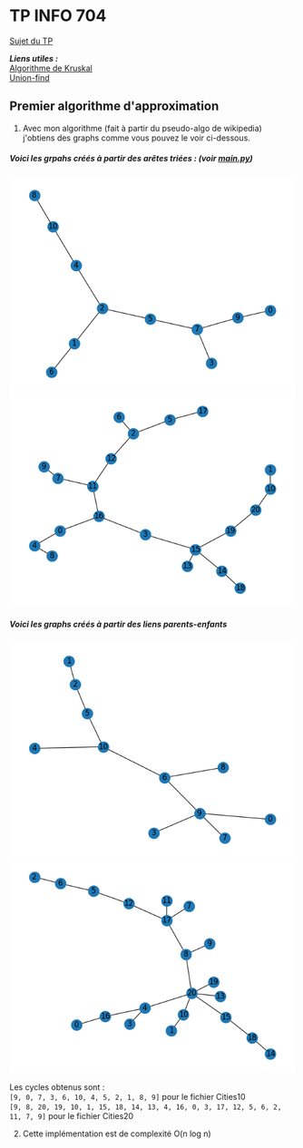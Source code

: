 # TP INFO 704
[Sujet du TP](https://www.lama.univ-savoie.fr/pagesmembres/tavenas/Materiel_online/tp.pdf)

***Liens utiles :***<br>
[Algorithme de Kruskal](https://www.wikiwand.com/fr/Algorithme_de_Kruskal)<br>
[Union-find](https://www.wikiwand.com/fr/Union-find)<br>

## Premier algorithme d'approximation
1. Avec mon algorithme (fait à partir du pseudo-algo de wikipedia) j'obtiens des graphs comme vous pouvez le voir ci-dessous.
##### Voici les grpahs créés à partir des arêtes triées : (voir [main.py](./main.py))<br>
![](./img10.png)
![](./img20.png)

##### Voici les graphs créés à partir des liens parents-enfants
![](./parents10.png)
![](./parents20.png)

Les cycles obtenus sont :<br>
`[9, 0, 7, 3, 6, 10, 4, 5, 2, 1, 8, 9]` pour le fichier Cities10 <br>
`[9, 8, 20, 19, 10, 1, 15, 18, 14, 13, 4, 16, 0, 3, 17, 12, 5, 6, 2, 11, 7, 9]` pour le fichier Cities20<br>


2. Cette implémentation est de complexité O(n log n)
